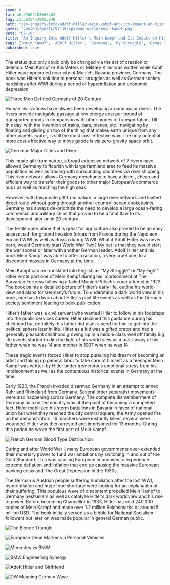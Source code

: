 ```yaml
---
zoom: 6
lat: 48.25602203366405
lng: 11.59354339455948
path: "/an-inquiry-into-adolf-hitler-mein-kampf-and-its-impact-on-history"
cover: "content/posts/07-18/spykman-world-mein-kampf.png"
date: "07-18"
title: "An Inquiry Into Adolf Hitler's Mein Kampf and Its Impact on History"
tags: ['Mein Kampf', 'Adolf Hitler', 'Germany', 'My Struggle', 'Great Depression','Economic Recession','Gold Standard','Bank of England','World War II']    
published: true
---
```

The status quo only could only be changed via the act of creation or deletion. Mein Kampf or KiloMeters or Military Killer was written while Adolf Hitler was imprisoned near city of Munich, Bavaria province, Germany. The book was Hitler's solution to personal struggles as well as German society hardships after WWI during a period of hyperinflation and economic depression. 

![Three Men Defined Germany of 20 Century](https://storage.googleapis.com/spykman-world/Three%20Men%20Defines%2020th%20Century%20Germany.png)

Human civilizations have always been developing around major rivers. The rivers provide navigable passage at low energy cost per pound of transported goods in comparison with other modes of transportation. Till this day, with the invention of trains, cars, planes, etc.. navigating by floating and gliding on top of the thing that makes earth unique from any other planets, water, is still the most cost-effective way. The only potential more cost-effective way to move goods is via zero-gravity space orbit.

![Gernman Major Cities and River](https://storage.googleapis.com/spykman-world/German%20Major%20Cities%20and%20Rivers.png)

This innate gift from nature, a broad extensive network of 7 rivers have allowed Germany to flourish with large farmland area to feed its massive population as well as trading with surrounding countries via river shipping. This river network allows Germany merchants to have a direct, cheap and efficient way to transfer their goods to other major European’s commerce hubs as well as reaching the high seas.  

However, with this innate gift from nature, a large river network and limited direct route without going through another country’ ocean chokepoints,  Germany has always de-prioritize the need to develop a large ocean-faring commercial and military ships that proved to be a fatal flaw to its development later on in 20 century. 

The fertile open plane that is great for agriculture also proved to be an easy access path for ground invasion forces from France during the Napoleon era and WWI as well as Russia during WWII. What if Adolf Hilter was never born, would Germany start World War Two? My bet is that they would start the war sooner or later with another German leader. Adolf Hilter and his book Mein Kampf was able to offer a solution, a very cruel one, to a discontent masses in Germany at the time. 

Mein Kampf can be translated into English as “My Struggle” or “My Fight”. Hitler wrote part one of Mein Kampf during his imprisonment at The Barvarian Fortress following a failed Munich Putsch’s coup attempt in 1923. The book paints a detailed picture of Hitler’s early life, outline his world-view and plans for Germany’s future. To understand a dark world view in his book, one has to learn about Hitler's past life events as well as the German society sentiment leading to book publication. 

Hitler’s father was a civil servant who wanted Hitler to follow in his footsteps into the public services career. Hitler declined this guidance during his childhood but definitely, his father did plant a seed for him to get into the political sphere later in life. Hitler as a kid was a gifted orator and had a generally pleasant childhood growing up in a middle class well off family.Big life events started to dim the light of his world view as a pass-away of his father when he was 14 and mother in 1907 when he was 18. 

These tragic events forced Hitler to stop pursuing his dream of becoming an artist and taking up general labor to take care of himself as a teenager.Mein Kampf was written by Hitler under tremendous emotional stress from his imprisonment as well as the contentious historical events in Germany at the time. 

Early 1923, the French invaded disarmed Germany in an attempt to annex Ruhr and Rhineland from Germany. Several other separatist movements were also happening across Germany. The complete dismemberment of Germany as a united country was at the point of becoming a completed fact. Hitler mobilized his storm battalions in Bavaria in favor of national union but when they reached the city central square, the Army opened fire on the demonstrators. 16 marchers were instantly killed, several were wounded. Hitler was then arrested and imprisoned for 13 months. During this period he wrote the first part of Mein Kampf.

![French German Blood Type Distribution](https://storage.googleapis.com/spykman-world/French%20vs%20German%20Blood%20Type%20Distribution.png)

During and after World War I, many European governments over-extended their monetary power to fund war ambitions by switching in and out of the Gold Standard. This was causing European economies to experience extreme deflation and inflation that end up causing the massive European banking crisis and The Great Depression in the 1930s.

The German & Austrian people suffering humiliation after the lost WWI, hyperinflation and huge food shortage were looking for an explanation of their suffering. This populous wave of discontent propelled Mein Kampf to Germany bestsellers as well as catalyze Hitler’s dark worldview and his rise to power. Before becoming Chancellor in 1933, Hitler has sold 240,000 copies of Mein Kampf and made over 1.2 million Reichsmarks or around 5 million USD. The book initially served as a bibble for National Socialism followers but later on was made popular in general German public.

![The Blonde Triangle](https://storage.googleapis.com/spykman-world/German%20City%20At%20Night.png)

![European Gene Marker via Personal Vehicles](https://storage.googleapis.com/spykman-world/European%20Gene%20Marker.png)

![Mercedes vs BMW](https://storage.googleapis.com/spykman-world/Stuttgart%20and%20Munich.png)

![BMW Engineering Synergy](https://storage.googleapis.com/spykman-world/BMV%20Engineering%20Synergy.png)

![Adoft Hitler and Girlfriend](https://storage.googleapis.com/spykman-world/Adoft%20Hitler%20and%20Girlfriend.png)

![DW Meaning German Wave](https://storage.googleapis.com/spykman-world/DW%20Headquarter.png)

